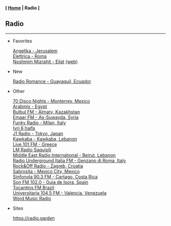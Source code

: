 <link href="../style.css" rel="stylesheet"></link>

**[ [Home](../index.html) | Radio ]**

## Radio

---

* Favorites

    [Angelika - Jerusalem](https://live.ecast.co.il:8024/stream)  
    [Elettrica - Roma](https://nr8.newradio.it/proxy/apselett?mp=/stream)  
    [Noshmim Mizrahit - Eilat](https://mzr.mediacast.co.il/mzradio) [(web)](https://mizrahit.fm/)  

* New

    [Radio Romance - Guayaquil, Ecuador](https://radio.garden/listen/radio-romance/EU9IXa8B)  

* Other

    [70 Disco Nights - Monterrey, Mexico](https://panel.retrolandigital.com/listen/70s_disco_nights/listen)  
    [Arabmix - Egypt](http://stream.zeno.fm/na3vpvn10qruv.acc)  
    [Bulbul FM - Almaty, Kazakhstan](https://stream.laut.fm/radiobulbul/)  
    [Emaar FM - As-Suwayda, Syria](https://stream.zeno.fm/4luag56o066uv)  
    [Funky Radio - Milan, Italy](https://funkyradio.streamingmedia.it/audio.aac)  
    [Ivri 6 haifa](https://streaming.radio.co/sa06221901/listen)  
    [J1 Radio - Tokyo, Japan](https://jenny.torontocast.com:2000/stream/J1HITS/)  
    [Kawkaba - Kawkaba, Lebanon](https://cad.casthost.ca/proxy/antoine/stream)  
    [Live 101 FM - Greece](https://azuralive.streams.ovh/radio/8190/radio.mp3?1615372278)  
    [LM Radio Saquisilí](https://stream-173.zeno.fm/1mxqv90mq2zuv)  
    [Middle East Radio International - Beirut, Lebanon](https://listen.radioking.com/radio/343456/stream/392077)  
    [Radio Underground Italia FM - Genzano di Roma, Italy](https://nr14.newradio.it:8707/stream)  
    [Rock&Off Radio - Zagreb, Croatia](https://stream.player-jukebox.com/proxy/rockoff/stream)  
    [Sabrosita - Mexico City, Mexico](https://18163.live.streamtheworld.com/XEPHAMAAC.aac)  
    [Sinfonola 90.3 FM - Cartago, Costa Rica](https://live.turadio.stream:7006/stream?type=http&nocache=82)  
    [Son FM 102.0 - Guia de Isora, Spain](https://radio.serviciosderadio.com/listen/sonfmlasalsera/radio.aac)  
    [Tocantins FM Brazil](https://s22.maxcast.com.br:8210/live)  
    [Universitaria 104,5 FM - Valencia, Venezuela](https://mp4.fm.uc.edu.ve:8443/fmuc.mp4)  
    [Word Music Radio](https://radioserver.dk/wmr)  

* Sites

    https://radio.garden  

<!--
https://fmstream.org  
https://onlineradiobox.com/il/noshmim/?cs=il.noshmim  
https://www.listenlive.nl  
https://goldfm.fr/  
https://www.radio.fr/  
https://xfm.neocities.org/  

pubs [Soul Radio Classics - Marseille, France](https://listen.soulradio.eu/eu)  
-->

<br/>

